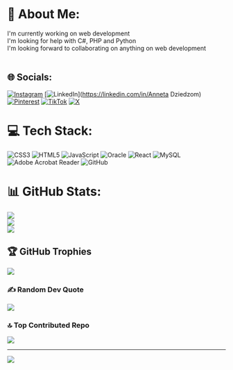 # 💫 About Me:
I'm currently working on web development<br>I'm looking for help with C#, PHP and Python<br>I'm looking forward to collaborating on anything on web development<br><br>


## 🌐 Socials:
[![Instagram](https://img.shields.io/badge/Instagram-%23E4405F.svg?logo=Instagram&logoColor=white)](https://instagram.com/anneta.dd) [![LinkedIn](https://img.shields.io/badge/LinkedIn-%230077B5.svg?logo=linkedin&logoColor=white)](https://linkedin.com/in/Anneta Dziedzom) [![Pinterest](https://img.shields.io/badge/Pinterest-%23E60023.svg?logo=Pinterest&logoColor=white)](https://pinterest.com/dziedzom01) [![TikTok](https://img.shields.io/badge/TikTok-%23000000.svg?logo=TikTok&logoColor=white)](https://tiktok.com/@anneta.dd0) [![X](https://img.shields.io/badge/X-black.svg?logo=X&logoColor=white)](https://x.com/anneta_dd) 

# 💻 Tech Stack:
![CSS3](https://img.shields.io/badge/css3-%231572B6.svg?style=for-the-badge&logo=css3&logoColor=white) ![HTML5](https://img.shields.io/badge/html5-%23E34F26.svg?style=for-the-badge&logo=html5&logoColor=white) ![JavaScript](https://img.shields.io/badge/javascript-%23323330.svg?style=for-the-badge&logo=javascript&logoColor=%23F7DF1E) ![Oracle](https://img.shields.io/badge/Oracle-F80000?style=for-the-badge&logo=oracle&logoColor=white) ![React](https://img.shields.io/badge/react-%2320232a.svg?style=for-the-badge&logo=react&logoColor=%2361DAFB) ![MySQL](https://img.shields.io/badge/mysql-4479A1.svg?style=for-the-badge&logo=mysql&logoColor=white) ![Adobe Acrobat Reader](https://img.shields.io/badge/Adobe%20Acrobat%20Reader-EC1C24.svg?style=for-the-badge&logo=Adobe%20Acrobat%20Reader&logoColor=white) ![GitHub](https://img.shields.io/badge/github-%23121011.svg?style=for-the-badge&logo=github&logoColor=white)
# 📊 GitHub Stats:
![](https://github-readme-stats.vercel.app/api?username=annetadd&theme=dark&hide_border=false&include_all_commits=true&count_private=false)<br/>
![](https://github-readme-streak-stats.herokuapp.com/?user=annetadd&theme=dark&hide_border=false)<br/>
![](https://github-readme-stats.vercel.app/api/top-langs/?username=annetadd&theme=dark&hide_border=false&include_all_commits=true&count_private=false&layout=compact)

## 🏆 GitHub Trophies
![](https://github-profile-trophy.vercel.app/?username=annetadd&theme=radical&no-frame=false&no-bg=true&margin-w=4)

### ✍️ Random Dev Quote
![](https://quotes-github-readme.vercel.app/api?type=horizontal&theme=radical)

### 🔝 Top Contributed Repo
![](https://github-contributor-stats.vercel.app/api?username=annetadd&limit=5&theme=dark&combine_all_yearly_contributions=true)

---
[![](https://visitcount.itsvg.in/api?id=annetadd&icon=0&color=0)](https://visitcount.itsvg.in)

<!-- Proudly created with GPRM ( https://gprm.itsvg.in ) -->
<!---
annetadd/annetadd is a ✨ special ✨ repository because its `README.md` (this file) appears on your GitHub profile.
You can click the Preview link to take a look at your changes.
--->

